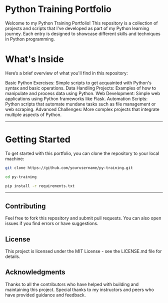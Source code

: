 # Python Training Portfolio
Welcome to my Python Training Portfolio! This repository is a collection of projects and scripts that I've developed as part of my Python learning journey. Each entry is designed to showcase different skills and techniques in Python programming.

# What's Inside
Here’s a brief overview of what you'll find in this repository:

Basic Python Exercises: Simple scripts to get acquainted with Python's syntax and basic operations.
Data Handling Projects: Examples of how to manipulate and process data using Python.
Web Development: Simple web applications using Python frameworks like Flask.
Automation Scripts: Python scripts that automate mundane tasks such as file management or web scraping.
Advanced Challenges: More complex projects that integrate multiple aspects of Python.

---
# Getting Started
To get started with this portfolio, you can clone the repository to your local machine:

```bash
git clone https://github.com/yourusername/py-training.git
```

```bash
cd py-training
```

```bash
pip install -r requirements.txt
```
---
## Contributing
Feel free to fork this repository and submit pull requests. You can also open issues if you find errors or have suggestions.

## License
This project is licensed under the MIT License - see the LICENSE.md file for details.

## Acknowledgments
Thanks to all the contributors who have helped with building and maintaining this project.
Special thanks to my instructors and peers who have provided guidance and feedback.